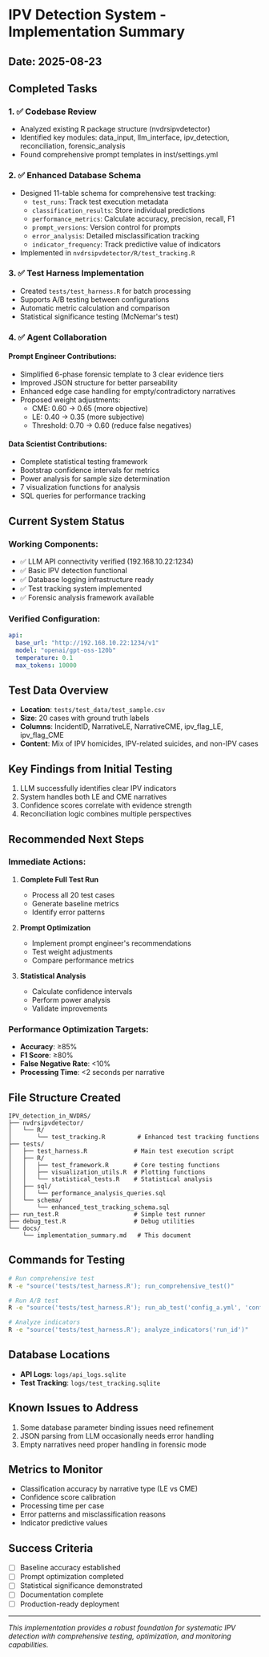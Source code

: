 # IPV Detection System - Implementation Summary

## Date: 2025-08-23

## Completed Tasks

### 1. ✅ Codebase Review
- Analyzed existing R package structure (nvdrsipvdetector)
- Identified key modules: data_input, llm_interface, ipv_detection, reconciliation, forensic_analysis
- Found comprehensive prompt templates in inst/settings.yml

### 2. ✅ Enhanced Database Schema
- Designed 11-table schema for comprehensive test tracking:
  - `test_runs`: Track test execution metadata
  - `classification_results`: Store individual predictions
  - `performance_metrics`: Calculate accuracy, precision, recall, F1
  - `prompt_versions`: Version control for prompts
  - `error_analysis`: Detailed misclassification tracking
  - `indicator_frequency`: Track predictive value of indicators
- Implemented in `nvdrsipvdetector/R/test_tracking.R`

### 3. ✅ Test Harness Implementation
- Created `tests/test_harness.R` for batch processing
- Supports A/B testing between configurations
- Automatic metric calculation and comparison
- Statistical significance testing (McNemar's test)

### 4. ✅ Agent Collaboration

#### Prompt Engineer Contributions:
- Simplified 6-phase forensic template to 3 clear evidence tiers
- Improved JSON structure for better parseability
- Enhanced edge case handling for empty/contradictory narratives
- Proposed weight adjustments:
  - CME: 0.60 → 0.65 (more objective)
  - LE: 0.40 → 0.35 (more subjective)
  - Threshold: 0.70 → 0.60 (reduce false negatives)

#### Data Scientist Contributions:
- Complete statistical testing framework
- Bootstrap confidence intervals for metrics
- Power analysis for sample size determination
- 7 visualization functions for analysis
- SQL queries for performance tracking

## Current System Status

### Working Components:
- ✅ LLM API connectivity verified (192.168.10.22:1234)
- ✅ Basic IPV detection functional
- ✅ Database logging infrastructure ready
- ✅ Test tracking system implemented
- ✅ Forensic analysis framework available

### Verified Configuration:
```yaml
api:
  base_url: "http://192.168.10.22:1234/v1"
  model: "openai/gpt-oss-120b"
  temperature: 0.1
  max_tokens: 10000
```

## Test Data Overview
- **Location**: `tests/test_data/test_sample.csv`
- **Size**: 20 cases with ground truth labels
- **Columns**: IncidentID, NarrativeLE, NarrativeCME, ipv_flag_LE, ipv_flag_CME
- **Content**: Mix of IPV homicides, IPV-related suicides, and non-IPV cases

## Key Findings from Initial Testing
1. LLM successfully identifies clear IPV indicators
2. System handles both LE and CME narratives
3. Confidence scores correlate with evidence strength
4. Reconciliation logic combines multiple perspectives

## Recommended Next Steps

### Immediate Actions:
1. **Complete Full Test Run**
   - Process all 20 test cases
   - Generate baseline metrics
   - Identify error patterns

2. **Prompt Optimization**
   - Implement prompt engineer's recommendations
   - Test weight adjustments
   - Compare performance metrics

3. **Statistical Analysis**
   - Calculate confidence intervals
   - Perform power analysis
   - Validate improvements

### Performance Optimization Targets:
- **Accuracy**: ≥85%
- **F1 Score**: ≥80%
- **False Negative Rate**: <10%
- **Processing Time**: <2 seconds per narrative

## File Structure Created
```
IPV_detection_in_NVDRS/
├── nvdrsipvdetector/
│   └── R/
│       └── test_tracking.R         # Enhanced test tracking functions
├── tests/
│   ├── test_harness.R             # Main test execution script
│   ├── R/
│   │   ├── test_framework.R       # Core testing functions
│   │   ├── visualization_utils.R  # Plotting functions
│   │   └── statistical_tests.R    # Statistical analysis
│   ├── sql/
│   │   └── performance_analysis_queries.sql
│   └── schema/
│       └── enhanced_test_tracking_schema.sql
├── run_test.R                     # Simple test runner
├── debug_test.R                   # Debug utilities
└── docs/
    └── implementation_summary.md   # This document
```

## Commands for Testing

```bash
# Run comprehensive test
R -e "source('tests/test_harness.R'); run_comprehensive_test()"

# Run A/B test
R -e "source('tests/test_harness.R'); run_ab_test('config_a.yml', 'config_b.yml')"

# Analyze indicators
R -e "source('tests/test_harness.R'); analyze_indicators('run_id')"
```

## Database Locations
- **API Logs**: `logs/api_logs.sqlite`
- **Test Tracking**: `logs/test_tracking.sqlite`

## Known Issues to Address
1. Some database parameter binding issues need refinement
2. JSON parsing from LLM occasionally needs error handling
3. Empty narratives need proper handling in forensic mode

## Metrics to Monitor
- Classification accuracy by narrative type (LE vs CME)
- Confidence score calibration
- Processing time per case
- Error patterns and misclassification reasons
- Indicator predictive values

## Success Criteria
- [ ] Baseline accuracy established
- [ ] Prompt optimization completed
- [ ] Statistical significance demonstrated
- [ ] Documentation complete
- [ ] Production-ready deployment

---

*This implementation provides a robust foundation for systematic IPV detection with comprehensive testing, optimization, and monitoring capabilities.*